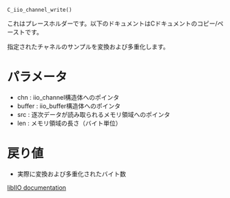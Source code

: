 ```
C_iio_channel_write()
```

これはプレースホルダーです。以下のドキュメントはCドキュメントのコピー/ペーストです。

指定されたチャネルのサンプルを変換および多重化します。

# パラメータ

  * chn : iio_channel構造体へのポインタ
  * buffer : iio_buffer構造体へのポインタ
  * src : 逐次データが読み取られるメモリ領域へのポインタ
  * len : メモリ領域の長さ（バイト単位）

# 戻り値

  * 実際に変換および多重化されたバイト数

[libIIO documentation](https://analogdevicesinc.github.io/libiio/master/libiio/group__Channel.html#ga52c5a5cc138969b32f78db9669a4ffd2)
